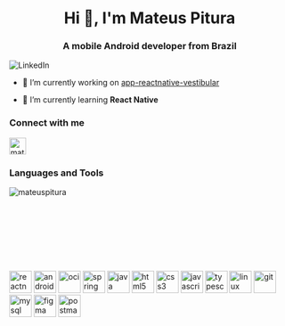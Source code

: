 <h1 align="center">Hi 👋, I'm Mateus Pitura</h1>
<h3 align="center">A mobile Android developer from Brazil</h3>

![LinkedIn](https://github.com/MateusPitura/MateusPitura/assets/119008106/a3562f66-5ed5-4c11-9161-392f98446219)

- 🔭 I’m currently working on [app-reactnative-vestibular](https://github.com/MateusPitura/app-reactnative-vestibular)

- 🌱 I’m currently learning **React Native**

<h3 align="left">Connect with me</h3>
<p align="left">
<a href="https://linkedin.com/in/mateuspitura" target="blank"><img align="center" src="https://github.com/MateusPitura/MateusPitura/assets/119008106/a01d35cc-94a5-40a5-8a69-6343dbfc123b" alt="mateuspitura" height="30"/></a>

</div>
  <h3 align="left">Languages and Tools</h3>
  <p><img align="left" src="https://github-readme-stats.vercel.app/api/top-langs?username=mateuspitura&show_icons=true&locale=en&layout=compact" alt="mateuspitura"/>
</div>

<br>
<br>
<br>
<br>
<br>
<br>
<br>
<br>

<p align="left"> 
  <img src="https://github.com/MateusPitura/MateusPitura/assets/119008106/f3a0580c-80c5-4480-95db-5a44a8cdebe9" alt="reactnative" width="40" height="40"/>
  <img src="https://github.com/MateusPitura/MateusPitura/assets/119008106/72a19ad7-9d87-47f0-9a27-73c0884e6415" alt="android" width="40" height="40"/>
  <img src="https://github.com/MateusPitura/MateusPitura/assets/119008106/9028acf1-258f-4155-8a55-380ef64141ac" alt="oci" width="40" height="40"/>
  <img src="https://github.com/MateusPitura/MateusPitura/assets/119008106/c162607a-5d28-4dce-8141-4fad5f58f1dc" alt="spring" width="40" height="40"/>
  <img src="https://github.com/MateusPitura/MateusPitura/assets/119008106/311e2951-28c0-43d5-814f-4ca48620926c" alt="java" width="40" height="40"/>
  <img src="https://github.com/MateusPitura/MateusPitura/assets/119008106/b641284e-3442-4897-8a2e-bdc80f8f0ed9" alt="html5" width="40" height="40"/>
  <img src="https://github.com/MateusPitura/MateusPitura/assets/119008106/ef1ad012-87c5-4615-988e-b4912bbd087a" alt="css3" width="40" height="40"/>
  <img src="https://github.com/MateusPitura/MateusPitura/assets/119008106/edf7b721-74ad-49af-b375-e407bd403917" alt="javascript" width="40" height="40"/>
  <img src="https://github.com/MateusPitura/MateusPitura/assets/119008106/9dda4a7b-f392-4b40-83ed-883054f112cf" alt="typescript" width="40" height="40"/>
  <img src="https://github.com/MateusPitura/MateusPitura/assets/119008106/d58dd648-e100-4867-a6af-b3f5c1b3be6f" alt="linux" width="40" height="40"/>
  <img src="https://github.com/MateusPitura/MateusPitura/assets/119008106/1d3d5f02-cc1f-4331-9b8b-7954bc04fb27" alt="git" width="40" height="40"/>
  <img src="https://github.com/MateusPitura/MateusPitura/assets/119008106/d0e393db-017d-4795-9a6f-f07bbee7dd1a" alt="mysql" width="40" height="40"/>
  <img src="https://github.com/MateusPitura/MateusPitura/assets/119008106/508996c1-1a46-4922-9591-86a97a1eaf14" alt="figma" width="40" height="40"/>
  <img src="https://github.com/MateusPitura/MateusPitura/assets/119008106/94319544-336e-482c-8aec-3f9fee41d800" alt="postman" width="40" height="40"/>
</p>
